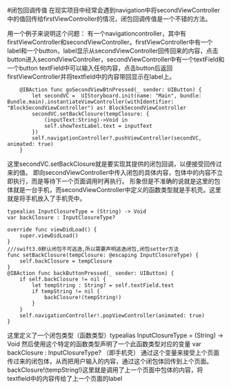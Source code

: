 #闭包回调传值
在现实项目中经常会遇到navigation中将secondViewController中的值回传给firstViewController的情况，闭包回调传值是一个不错的方法。

用一个例子来说明这个问题：
有一个navigationcontroller，其中有firstViewController和secondViewController。firstViewController中有一个label和一个button，label显示从secondViewController回传回来的内容，点击button进入secondViewController，secondViewController中有一个textField和一个button
textField中可以输入任何内容，点击button后返回firstViewController并将textfield中的内容带回显示在label上。
```
    @IBAction func goSecondViewBtnPressed(_ sender: UIButton) {
        let secondVC =  UIStoryboard.init(name: "Main", bundle: Bundle.main).instantiateViewController(withIdentifier: "BlockSecondViewController") as! BlockSecondViewController
        secondVC.setBackClosure(tempClosure: {
            (inputText:String)->Void in
            self.showTextLabel.text = inputText
        })
        self.navigationController?.pushViewController(secondVC, animated: true)
    }
```
这里secondVC.setBackClosure就是要实现其提供的闭包回调，以便接受回传过来的值。
即向secondViewController中传入闭包的具体内容，包体中的内容不立即执行，而是等待下一个页面调用时再执行。
形象但是不准确的说就是这里的包体就是一台手机，而secondViewController中定义的函数类型就是手机壳。这里就是将手机放入了手机壳中。

    typealias InputClosureType = (String) -> Void
    var backClosure : InputClosureType?
    
    override func viewDidLoad() {
        super.viewDidLoad()
    }
    ///swift3.0默认闭包不可逃逸,所以需要声明逃逸闭包,闭包setter方法
    func setBackClosure(tempClosure: @escaping InputClosureType) {
        self.backClosure = tempClosure
    }
    @IBAction func backButtonPressed(_ sender: UIButton) {
        if self.backClosure != nil {
            let tempString : String? = self.textField.text
            if tempString != nil {
                backClosure!(tempString!)
            }
        }
        self.navigationController!.popViewController(animated: true)
    }
这里定义了一个闭包类型（函数类型）typealias InputClosureType = (String) -> Void
然后使用这个特定的函数类型声明了一个此函数类型对应的变量 var backClosure : InputClosureType? （即手机壳）
通过这个变量来接受上个页面传过来的闭包体，从而把用户输入的内容，通过这个闭包体回传到上个页面。
backClosure!(tempString!)这里就是调用了上一个页面中包体的内容，将textfield中的内容传给了上一个页面的label
